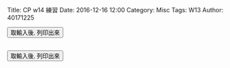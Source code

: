 Title: CP w14 練習
Date: 2016-12-16 12:00
Category: Misc
Tags: W13
Author: 40171225


<!-- PELICAN_END_SUMMARY -->

<!-- 導入 Brython 標準程式庫 -->

<script type="text/javascript" 
    src="https://cdn.rawgit.com/brython-dev/brython/master/www/src/brython_dist.js">
</script>

<!-- 啟動 Brython -->

<script>
window.onload=function(){
brython(1);
}
</script>

<!-- ch01 基本的列印與輸入函式 -->

<script type="text/python3">
from browser import document
from browser import alert


    # 利用 input() 取得使用者輸入, 然後進行資料處理或運算後, 列出結果
    #01-01.py
    print ("Hello World!")
    #01-02.py
    thetext = input("Enter some text ")
    print ("This is what you entered:")
    print (thetext)
    #01-03.py
    # Note that \n within quote marks forces a new line to be printed
    thetext = input("Enter some text\n")
    print ("This is what you entered:")
    print (thetext)
    #01-04.py
    prompt  = "Enter a some text "
    thetext = input(prompt)
    print ("This is what you entered:")
    print (thetext)


def get_input(ev):
    the_input= input("請輸入")
    alert("輸入為:"+str(the_input))

document['ch01'].bind('click',get_input)
</script>

<p><button id="ch01">取輸入後, 列印出來</button></p>
<pre class="brush: python">
<script type="text/python3">
from browser import document
from browser import alert

def get_input(ev):
    the_input= input("請輸入")
    alert("輸入為:"+str(the_input))

document['ch01'].bind('click',get_input)
</script>
<button id="ch01">取輸入後, 列印出來</button>
</pre>
